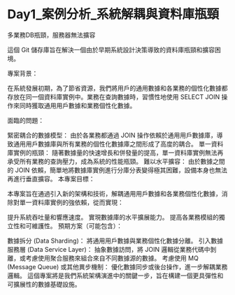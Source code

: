 # Day1_案例分析_系統解耦與資料庫瓶頸
多業務DB瓶頸，服務器無法擴容

這個 Git 儲存庫旨在解決一個由於早期系統設計決策導致的資料庫瓶頸和擴容困境。

專案背景：

在系統發展初期，為了節省資源，我們將用戶的通用數據和各業務的個性化數據都存放在同一個資料庫實例中。業務在查詢數據時，習慣性地使用 SELECT JOIN 操作來同時獲取通用用戶數據和業務個性化數據。

面臨的問題：

緊密耦合的數據模型： 由於各業務都通過 JOIN 操作依賴於通用用戶數據庫，導致通用用戶數據庫與所有業務的個性化數據庫之間形成了高度的耦合。
單一資料庫實例的瓶頸： 隨著數據量的快速增長和併發量的提高，單一資料庫實例無法再承受所有業務的查詢壓力，成為系統的性能瓶頸。
難以水平擴容： 由於數據之間的 JOIN 依賴，簡單地將數據庫實例進行分庫分表變得極其困難，設備本身也無法再進行垂直擴容。
本專案目標：

本專案旨在通過引入新的架構和技術，解耦通用用戶數據和各業務個性化數據，消除對單一資料庫實例的強依賴，從而實現：

提升系統吞吐量和響應速度。
實現數據庫的水平擴展能力。
提高各業務模組的獨立性和可維護性。
預期方案（可能包含）：

數據拆分 (Data Sharding)： 將通用用戶數據與業務個性化數據分離。
引入數據服務層 (Data Service Layer)： 抽象數據訪問，將 JOIN 邏輯從業務代碼中剝離，或考慮使用聚合服務來組合來自不同數據源的數據。
考慮使用 MQ (Message Queue) 或其他異步機制： 優化數據同步或後台操作，進一步解耦業務邏輯。
這個專案將是我們系統架構演進中的關鍵一步，旨在構建一個更具彈性和可擴展性的數據基礎設施。
